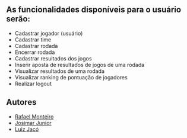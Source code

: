 ## As funcionalidades disponíveis para o usuário serão:

* Cadastrar jogador (usuário)
* Cadastrar time
* Cadastrar rodada
* Encerrar rodada
* Cadastrar resultados dos jogos
* Inserir aposta de resultados de jogos de uma rodada
* Visualizar resultados de uma rodada
* Visualizar ranking de pontuação de jogadores
* Realizar logout

## Autores

* [Rafael Monteiro](https://github.com/rafaelmonteiro20)
* [Josimar Junior](https://github.com/josimar-junior)
* [Luiz Jacó](https://github.com/luizjacomn)
